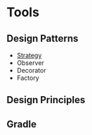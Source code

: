 # Tools

## Design Patterns

* [Strategy](/Design_Patterns/Strategy/Strategy.md)
* Observer
* Decorator
* Factory

## Design Principles

## Gradle



